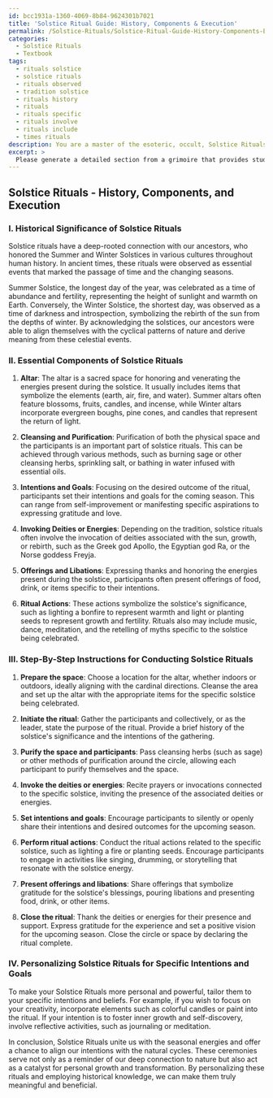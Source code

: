 ```yaml
---
id: bcc1931a-1360-4069-8b84-9624301b7021
title: 'Solstice Ritual Guide: History, Components & Execution'
permalink: /Solstice-Rituals/Solstice-Ritual-Guide-History-Components-Execution/
categories:
  - Solstice Rituals
  - Textbook
tags:
  - rituals solstice
  - solstice rituals
  - rituals observed
  - tradition solstice
  - rituals history
  - rituals
  - rituals specific
  - rituals involve
  - rituals include
  - times rituals
description: You are a master of the esoteric, occult, Solstice Rituals and education, you have written many textbooks on the subject in ways that provide students with rich and deep understanding of the subject. You are being asked to write textbook-like sections on a topic and you do it with full context, explainability, and reliability in accuracy to the true facts of the topic at hand, in a textbook style that a student would easily be able to learn from, in a rich, engaging, and contextual way. Always include relevant context (such as formulas and history), related concepts, and in a way that someone can gain deep insights from.
excerpt: > 
  Please generate a detailed section from a grimoire that provides students with rich knowledge and understanding of Solstice Rituals. This section should cover the historical significance, essential components, and step-by-step instructions for conducting impactful Solstice Rituals. Additionally, highlight the differences and similarities between Summer and Winter Solstice celebrations and provide insights on how participants can personalize their rituals for their specific intentions and goals.
---
```


## Solstice Rituals - History, Components, and Execution

### I. Historical Significance of Solstice Rituals

Solstice rituals have a deep-rooted connection with our ancestors, who honored the Summer and Winter Solstices in various cultures throughout human history. In ancient times, these rituals were observed as essential events that marked the passage of time and the changing seasons. 

Summer Solstice, the longest day of the year, was celebrated as a time of abundance and fertility, representing the height of sunlight and warmth on Earth. Conversely, the Winter Solstice, the shortest day, was observed as a time of darkness and introspection, symbolizing the rebirth of the sun from the depths of winter. By acknowledging the solstices, our ancestors were able to align themselves with the cyclical patterns of nature and derive meaning from these celestial events.

### II. Essential Components of Solstice Rituals

1. ****Altar****: The altar is a sacred space for honoring and venerating the energies present during the solstice. It usually includes items that symbolize the elements (earth, air, fire, and water). Summer altars often feature blossoms, fruits, candles, and incense, while Winter altars incorporate evergreen boughs, pine cones, and candles that represent the return of light.

2. ****Cleansing and Purification****: Purification of both the physical space and the participants is an important part of solstice rituals. This can be achieved through various methods, such as burning sage or other cleansing herbs, sprinkling salt, or bathing in water infused with essential oils.

3. ****Intentions and Goals****: Focusing on the desired outcome of the ritual, participants set their intentions and goals for the coming season. This can range from self-improvement or manifesting specific aspirations to expressing gratitude and love.

4. ****Invoking Deities or Energies****: Depending on the tradition, solstice rituals often involve the invocation of deities associated with the sun, growth, or rebirth, such as the Greek god Apollo, the Egyptian god Ra, or the Norse goddess Freyja.

5. ****Offerings and Libations****: Expressing thanks and honoring the energies present during the solstice, participants often present offerings of food, drink, or items specific to their intentions.

6. ****Ritual Actions****: These actions symbolize the solstice's significance, such as lighting a bonfire to represent warmth and light or planting seeds to represent growth and fertility. Rituals also may include music, dance, meditation, and the retelling of myths specific to the solstice being celebrated.

### III. Step-By-Step Instructions for Conducting Solstice Rituals

1. ****Prepare the space****: Choose a location for the altar, whether indoors or outdoors, ideally aligning with the cardinal directions. Cleanse the area and set up the altar with the appropriate items for the specific solstice being celebrated.

2. ****Initiate the ritual****: Gather the participants and collectively, or as the leader, state the purpose of the ritual. Provide a brief history of the solstice's significance and the intentions of the gathering.

3. ****Purify the space and participants****: Pass cleansing herbs (such as sage) or other methods of purification around the circle, allowing each participant to purify themselves and the space.

4. ****Invoke the deities or energies****: Recite prayers or invocations connected to the specific solstice, inviting the presence of the associated deities or energies.

5. ****Set intentions and goals****: Encourage participants to silently or openly share their intentions and desired outcomes for the upcoming season.

6. ****Perform ritual actions****: Conduct the ritual actions related to the specific solstice, such as lighting a fire or planting seeds. Encourage participants to engage in activities like singing, drumming, or storytelling that resonate with the solstice energy.

7. ****Present offerings and libations****: Share offerings that symbolize gratitude for the solstice's blessings, pouring libations and presenting food, drink, or other items.

8. ****Close the ritual****: Thank the deities or energies for their presence and support. Express gratitude for the experience and set a positive vision for the upcoming season. Close the circle or space by declaring the ritual complete.

### IV. Personalizing Solstice Rituals for Specific Intentions and Goals

To make your Solstice Rituals more personal and powerful, tailor them to your specific intentions and beliefs. For example, if you wish to focus on your creativity, incorporate elements such as colorful candles or paint into the ritual. If your intention is to foster inner growth and self-discovery, involve reflective activities, such as journaling or meditation.

In conclusion, Solstice Rituals unite us with the seasonal energies and offer a chance to align our intentions with the natural cycles. These ceremonies serve not only as a reminder of our deep connection to nature but also act as a catalyst for personal growth and transformation. By personalizing these rituals and employing historical knowledge, we can make them truly meaningful and beneficial.
